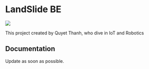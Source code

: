 # LandSlide BE


![](https://nodejs.org/static/logos/nodejsDark.svg)

This project created by Quyet Thanh, who dive in IoT and Robotics

## Documentation
Update as soon as possible.
